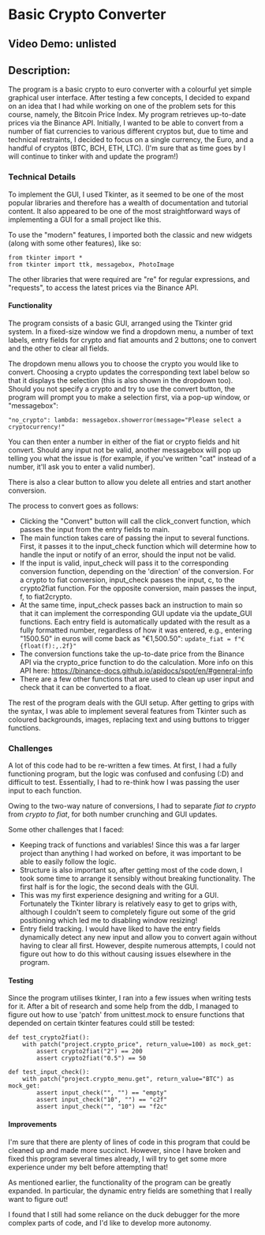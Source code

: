 # Basic Crypto Converter
## Video Demo: unlisted
## Description:
The program is a basic crypto to euro converter with a colourful yet simple graphical user interface. After testing a few concepts, I decided to expand on an idea that I had while working on one of the problem sets for this course, namely, the Bitcoin Price Index. My program retrieves up-to-date prices via the Binance API. Initially, I wanted to be able to convert from a number of fiat currencies to various different cryptos but, due to time and technical restraints, I decided to focus on a single currency, the Euro, and a handful of cryptos (BTC, BCH, ETH, LTC). (I'm sure that as time goes by I will continue to tinker with and update the program!)

### Technical Details
To implement the GUI, I used Tkinter, as it seemed to be one of the most popular libraries and therefore has a wealth of documentation and tutorial content. It also appeared to be one of the most straightforward ways of implementing a GUI for a small project like this.

To use the "modern" features, I imported both the classic and new widgets (along with some other features), like so:
```
from tkinter import *
from tkinter import ttk, messagebox, PhotoImage
```
The other libraries that were required are "re" for regular expressions, and "requests", to access the latest prices via the Binance API.

#### Functionality
The program consists of a basic GUI, arranged using the Tkinter grid system. In a fixed-size window we find a dropdown menu, a number of text labels, entry fields for crypto and fiat amounts and 2 buttons; one to convert and the other to clear all fields.

The dropdown menu allows you to choose the crypto you would like to convert. Choosing a crypto updates the corresponding text label below so that it displays the selection (this is also shown in the dropdown too). Should you not specify a crypto and try to use the convert button, the program will prompt you to make a selection first, via a pop-up window, or "messagebox":

`"no_crypto": lambda: messagebox.showerror(message="Please select a cryptocurrency!"`

You can then enter a number in either of the fiat or crypto fields and hit convert.
Should any input not be valid, another messagebox will pop up telling you what the issue is (for example, if you've written "cat" instead of a number, it'll ask you to enter a valid number).

There is also a clear button to allow you delete all entries and start another conversion.

The process to convert goes as follows:

- Clicking the "Convert" button will call the click_convert function, which passes the input from the entry fields to main.
- The main function takes care of passing the input to several functions. First, it passes it to the input_check function which will determine how to handle the input or notify of an error, should the input not be valid.
- If the input is valid, input_check will pass it to the corresponding conversion function, depending on the 'direction' of the conversion. For a crypto to fiat conversion, input_check passes the input, c, to the crypto2fiat function. For the opposite conversion, main passes the input, f, to fiat2crypto.
- At the same time, input_check passes back an instruction to main so that it can implement the corresponding GUI update via the update_GUI functions. Each entry field is automatically updated with the result as a fully formatted number, regardless of how it was entered, e.g., entering "1500.50" in euros will come back as "€1,500.50":
`update_fiat = f"€{float(f):,.2f}"`
- The conversion functions take the up-to-date price from the Binance API via the crypto_price function to do the calculation. More info on this API here: https://binance-docs.github.io/apidocs/spot/en/#general-info
- There are a few other functions that are used to clean up user input and check that it can be converted to a float.

The rest of the program deals with the GUI setup. After getting to grips with the syntax, I was able to implement several features from Tkinter such as coloured backgrounds, images, replacing text and using buttons to trigger functions.

### Challenges
A lot of this code had to be re-written a few times. At first, I had a fully functioning program, but the logic was confused and confusing (:D) and difficult to test. Essentially, I had to re-think how I was passing the user input to each function.

Owing to the two-way nature of conversions, I had to separate *fiat to crypto* from *crypto to fiat*, for both number crunching and GUI updates.

Some other challenges that I faced:
- Keeping track of functions and variables! Since this was a far larger project than anything I had worked on before, it was important to be able to easily follow the logic.
- Structure is also important so, after getting most of the code down, I took some time to arrange it sensibly without breaking functionality. The first half is for the logic, the second deals with the GUI.
- This was my first experience designing and writing for a GUI. Fortunately the Tkinter library is relatively easy to get to grips with, although I couldn't seem to completely figure out some of the grid positioning which led me to disabling window resizing!
- Entry field tracking. I would have liked to have the entry fields dynamically detect any new input and allow you to convert again without having to clear all first. However, despite numerous attempts, I could not figure out how to do this without causing issues elsewhere in the program.

#### Testing
Since the program utilises tkinter, I ran into a few issues when writing tests for it. After a bit of research and some help from the ddb, I managed to figure out how to use 'patch' from unittest.mock to ensure functions that depended on certain tkinter features could still be tested:
```
def test_crypto2fiat():
    with patch("project.crypto_price", return_value=100) as mock_get:
        assert crypto2fiat("2") == 200
        assert crypto2fiat("0.5") == 50
```
```
def test_input_check():
    with patch("project.crypto_menu.get", return_value="BTC") as mock_get:
        assert input_check("", "") == "empty"
        assert input_check("10", "") == "c2f"
        assert input_check("", "10") == "f2c"
```

#### Improvements
I'm sure that there are plenty of lines of code in this program that could be cleaned up and made more succinct. However, since I have broken and fixed this program several times already, I will try to get some more experience under my belt before attempting that!

As mentioned earlier, the functionality of the program can be greatly expanded. In particular, the dynamic entry fields are something that I really want to figure out!

I found that I still had some reliance on the duck debugger for the more complex parts of code, and I'd like to develop more autonomy.